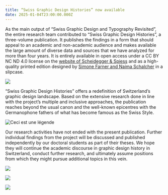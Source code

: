 ```yaml
---
title: “Swiss Graphic Design Histories” now available
date: 2025-01-04T23:00:00.000Z
---
```

As the main output of “Swiss Graphic Design and Typography Revisited”, the entire research team contributed to “Swiss Graphic Design Histories”, a three-volume publication. It publishes the findings in a form that should appeal to an academic and non-academic audience and makes available the large amount of diverse data and sources that we have analyzed for more than four years. It is entirely available in open access under a CC BY NC ND 4.0 license on the [website of Scheidegger & Spiess](https://www.farnerschalcher.ch/) and as a high-quality printed edition designed by [Simone Farner and Naima Schalcher](https://www.farnerschalcher.ch/) in a slipcase. 

![](/uploads/sgdtr-f7w1dl.640x0.jpg)

“Swiss Graphic Design Histories” offers a redefinition of Switzerland’s graphic design landscape. Based on the extensive research done in line with the project’s multiple and inclusive approaches, the publication reaches beyond the usual canon and the well-known epicentres with the Germanophone fathers of what has become famous as the Swiss Style.

![](/uploads/sgdtr-1qdjnb.640x0.jpg "Ceci est une légende")

Our research activities have not ended with the present publication. Further individual findings from the project will be discussed and published independently by our doctoral students as part of their theses. We hope they will continue the academic discourse in graphic design history in Switzerland, conduct further research, and ultimately assume positions from which they might pursue additional topics in this vein.

![](/uploads/kick-off.jpg)

![](/uploads/xerox.jpg)

![](/uploads/gutenberg.jpg)

